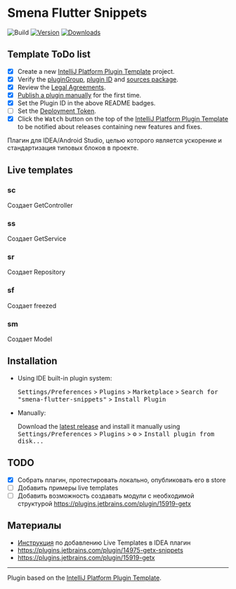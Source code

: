 # Smena Flutter Snippets

![Build](https://github.com/smenateam/smena-flutter-snippets/workflows/Build/badge.svg)
[![Version](https://img.shields.io/jetbrains/plugin/v/PLUGIN_ID.svg)](https://plugins.jetbrains.com/plugin/PLUGIN_ID)
[![Downloads](https://img.shields.io/jetbrains/plugin/d/PLUGIN_ID.svg)](https://plugins.jetbrains.com/plugin/PLUGIN_ID)

## Template ToDo list
- [x] Create a new [IntelliJ Platform Plugin Template][template] project.
- [x] Verify the [pluginGroup](/gradle.properties), [plugin ID](/src/main/resources/META-INF/plugin.xml) and [sources package](/src/main/kotlin).
- [x] Review the [Legal Agreements](https://plugins.jetbrains.com/docs/marketplace/legal-agreements.html).
- [x] [Publish a plugin manually](https://plugins.jetbrains.com/docs/intellij/publishing-plugin.html?from=IJPluginTemplate) for the first time.
- [x] Set the Plugin ID in the above README badges.
- [ ] Set the [Deployment Token](https://plugins.jetbrains.com/docs/marketplace/plugin-upload.html).
- [x] Click the <kbd>Watch</kbd> button on the top of the [IntelliJ Platform Plugin Template][template] to be notified about releases containing new features and fixes.

<!-- Plugin description -->
Плагин для IDEA/Android Studio, целью которого является ускорение и стандартизация типовых блоков в проекте.

<!-- Plugin description end -->

## Live templates

### sc
Создает GetController

### ss
Создает GetService

### sr
Создает Repository

### sf
Создает freezed

### sm
Создает Model

## Installation

- Using IDE built-in plugin system:
  
  <kbd>Settings/Preferences</kbd> > <kbd>Plugins</kbd> > <kbd>Marketplace</kbd> > <kbd>Search for "smena-flutter-snippets"</kbd> >
  <kbd>Install Plugin</kbd>
  
- Manually:

  Download the [latest release](https://github.com/smenateam/smena-flutter-snippets/releases/latest) and install it manually using
  <kbd>Settings/Preferences</kbd> > <kbd>Plugins</kbd> > <kbd>⚙️</kbd> > <kbd>Install plugin from disk...</kbd>


## TODO
- [x] Собрать плагин, протестировать локально, опубликовать его в store
- [ ] Добавить примеры live templates
- [ ] Добавить возможность создавать модули с необходимой структурой https://plugins.jetbrains.com/plugin/15919-getx

## Материалы
* [Инструкция](https://plugins.jetbrains.com/docs/intellij/template-support.html#implement-templatecontexttype) по добавлению Live Templates в IDEA плагин
* https://plugins.jetbrains.com/plugin/14975-getx-snippets
* https://plugins.jetbrains.com/plugin/15919-getx

---
Plugin based on the [IntelliJ Platform Plugin Template][template].

[template]: https://github.com/JetBrains/intellij-platform-plugin-template
